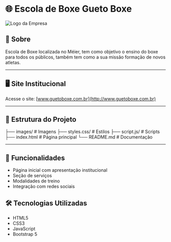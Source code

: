 # 🌐 Escola de Boxe Gueto Boxe

![Logo da Empresa]([https://github.com/iagobalbino/gueto-boxe/blob/main/images/logo.png])

## 📖 Sobre
Escola de Boxe localizada no Méier, tem como objetivo o ensino do boxe para todos os públicos, também tem como a sua missão formação de novos atletas.

---

## 🖥️ Site Institucional
Acesse o site: [www.guetoboxe.com.br](http://www.guetoboxe.com.br)

---

## 📂 Estrutura do Projeto

├── images/ # Imagens
├── styles.css/ # Estilos
├── script.js/ # Scripts
├── index.html # Página principal
└── README.md # Documentação


---

## 🚀 Funcionalidades
- Página inicial com apresentação institucional
- Seção de serviços
- Modalidades de treino
- Integração com redes sociais
<!-- 
---

## 🖼️ Screenshots
### Página Inicial
![Screenshot da Home](./assets/home.png)

### Página de Serviços
![Screenshot de Serviços](./assets/services.png)

### Página de Contato
![Screenshot de Contato](./assets/contact.png)

--- -->

## 🛠️ Tecnologias Utilizadas
- HTML5
- CSS3
- JavaScript
- Bootstrap 5


<!-- 📬 Contato

📧 Email: contato@suaempresa.com
🔗 LinkedIn: linkedin.com/company/suaempresa
📸 Instagram: @suaempresa -->
